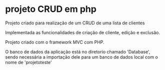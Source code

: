 # projeto CRUD em php
Projeto criado para realização de um CRUD de uma lista de clientes

Implementada as funcionalidades de criação de cliente, edição e exclusão.

Projeto criado com o framework MVC com PHP.

O banco de dados da aplicação está no diretorio chamado 'Database', sendo necessária a importação dele para um banco de dados local com o nome de 'projetoteste'

